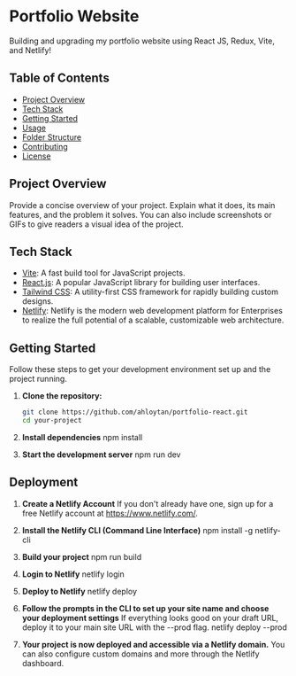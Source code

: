 # Portfolio Website
Building and upgrading my portfolio website using React JS, Redux, Vite, and Netlify!

## Table of Contents

- [Project Overview](#project-overview)
- [Tech Stack](#tech-stack)
- [Getting Started](#getting-started)
- [Usage](#usage)
- [Folder Structure](#folder-structure)
- [Contributing](#contributing)
- [License](#license)

## Project Overview

Provide a concise overview of your project. Explain what it does, its main features, and the problem it solves. You can also include screenshots or GIFs to give readers a visual idea of the project.

## Tech Stack

- [Vite](https://vitejs.dev/): A fast build tool for JavaScript projects.
- [React.js](https://reactjs.org/): A popular JavaScript library for building user interfaces.
- [Tailwind CSS](https://tailwindcss.com/): A utility-first CSS framework for rapidly building custom designs.
- [Netlify](https://https://www.netlify.com/): Netlify is the modern web development platform for Enterprises to realize the full potential of a scalable, customizable web architecture.

## Getting Started

Follow these steps to get your development environment set up and the project running.

1. **Clone the repository:**

   ```bash
   git clone https://github.com/ahloytan/portfolio-react.git
   cd your-project

2. **Install dependencies** 
    npm install

3. **Start the development server** 
    npm run dev

## Deployment

1. **Create a Netlify Account**
    If you don't already have one, sign up for a free Netlify account at https://www.netlify.com/.

2. **Install the Netlify CLI (Command Line Interface)**
    npm install -g netlify-cli

3. **Build your project**
    npm run build

4. **Login to Netlify**
    netlify login

5. **Deploy to Netlify**
    netlify deploy

6. **Follow the prompts in the CLI to set up your site name and choose your deployment settings**
    If everything looks good on your draft URL, deploy it to your main site URL with the --prod flag.
    netlify deploy --prod

7. **Your project is now deployed and accessible via a Netlify domain.**
    You can also configure custom domains and more through the Netlify dashboard.
